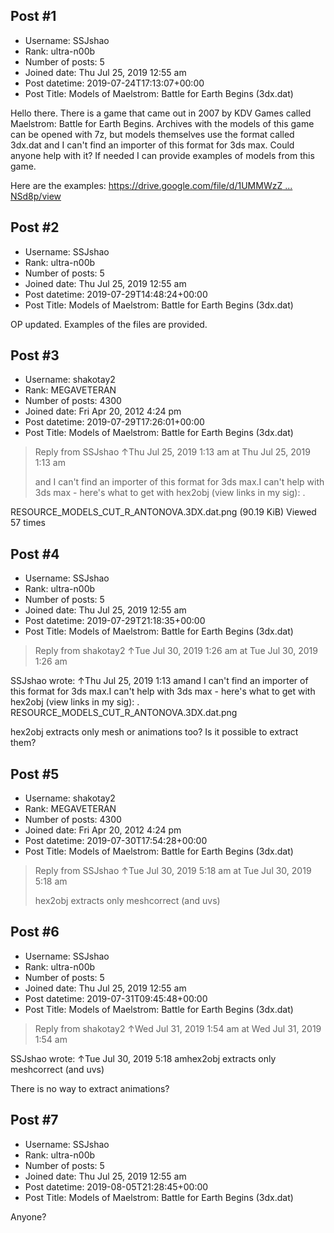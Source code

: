 ## Post #1
- Username: SSJshao
- Rank: ultra-n00b
- Number of posts: 5
- Joined date: Thu Jul 25, 2019 12:55 am
- Post datetime: 2019-07-24T17:13:07+00:00
- Post Title: Models of Maelstrom: Battle for Earth Begins (3dx.dat)

Hello there. There is a game that came out in 2007 by KDV Games called Maelstrom: Battle for Earth Begins. Archives with the models of this game can be opened with 7z, but models themselves use the format called 3dx.dat and I can't find an importer of this format for 3ds max. Could anyone help with it? If needed I can provide examples of models from this game.

Here are the examples:
[https://drive.google.com/file/d/1UMMWzZ ... NSd8p/view](https://drive.google.com/file/d/1UMMWzZpkXsrSaxCjx59A94M3uZpNSd8p/view)
## Post #2
- Username: SSJshao
- Rank: ultra-n00b
- Number of posts: 5
- Joined date: Thu Jul 25, 2019 12:55 am
- Post datetime: 2019-07-29T14:48:24+00:00
- Post Title: Models of Maelstrom: Battle for Earth Begins (3dx.dat)

OP updated. Examples of the files are provided.
## Post #3
- Username: shakotay2
- Rank: MEGAVETERAN
- Number of posts: 4300
- Joined date: Fri Apr 20, 2012 4:24 pm
- Post datetime: 2019-07-29T17:26:01+00:00
- Post Title: Models of Maelstrom: Battle for Earth Begins (3dx.dat)

> Reply from SSJshao ↑Thu Jul 25, 2019 1:13 am at Thu Jul 25, 2019 1:13 am
>
> and I can't find an importer of this format for 3ds max.I can't help with 3ds max - here's what to get with hex2obj (view links in my sig):
.



RESOURCE_MODELS_CUT_R_ANTONOVA.3DX.dat.png (90.19 KiB) Viewed 57 times
## Post #4
- Username: SSJshao
- Rank: ultra-n00b
- Number of posts: 5
- Joined date: Thu Jul 25, 2019 12:55 am
- Post datetime: 2019-07-29T21:18:35+00:00
- Post Title: Models of Maelstrom: Battle for Earth Begins (3dx.dat)

> Reply from shakotay2 ↑Tue Jul 30, 2019 1:26 am at Tue Jul 30, 2019 1:26 am
>
> 
SSJshao wrote: ↑Thu Jul 25, 2019 1:13 amand I can't find an importer of this format for 3ds max.I can't help with 3ds max - here's what to get with hex2obj (view links in my sig):
.
RESOURCE_MODELS_CUT_R_ANTONOVA.3DX.dat.png

hex2obj extracts only mesh or animations too? Is it possible to extract them?
## Post #5
- Username: shakotay2
- Rank: MEGAVETERAN
- Number of posts: 4300
- Joined date: Fri Apr 20, 2012 4:24 pm
- Post datetime: 2019-07-30T17:54:28+00:00
- Post Title: Models of Maelstrom: Battle for Earth Begins (3dx.dat)

> Reply from SSJshao ↑Tue Jul 30, 2019 5:18 am at Tue Jul 30, 2019 5:18 am
>
> hex2obj extracts only meshcorrect (and uvs)
## Post #6
- Username: SSJshao
- Rank: ultra-n00b
- Number of posts: 5
- Joined date: Thu Jul 25, 2019 12:55 am
- Post datetime: 2019-07-31T09:45:48+00:00
- Post Title: Models of Maelstrom: Battle for Earth Begins (3dx.dat)

> Reply from shakotay2 ↑Wed Jul 31, 2019 1:54 am at Wed Jul 31, 2019 1:54 am
>
> 
SSJshao wrote: ↑Tue Jul 30, 2019 5:18 amhex2obj extracts only meshcorrect (and uvs)

There is no way to extract animations?
## Post #7
- Username: SSJshao
- Rank: ultra-n00b
- Number of posts: 5
- Joined date: Thu Jul 25, 2019 12:55 am
- Post datetime: 2019-08-05T21:28:45+00:00
- Post Title: Models of Maelstrom: Battle for Earth Begins (3dx.dat)

Anyone?
